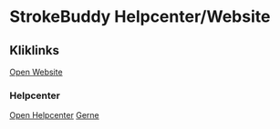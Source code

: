 # StrokeBuddy Helpcenter/Website

## Kliklinks
[Open Website](https://jaymands.github.io/StrokeBuddy/)
### Helpcenter
[Open Helpcenter](https://jaymands.github.io/StrokeBuddy/helpcenter)
[Gerne](https://jaymands.github.io/StrokeBuddy/helpcenter/selecteer)